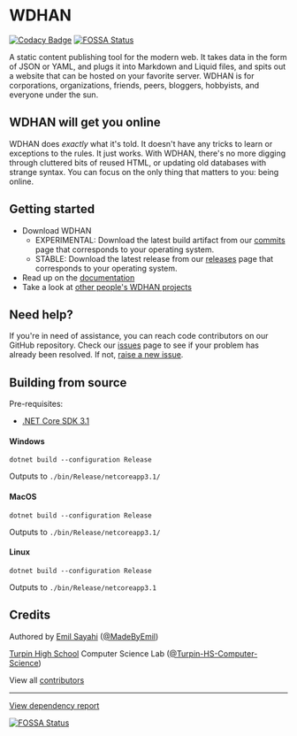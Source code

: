 # WDHAN

[![Codacy Badge](https://api.codacy.com/project/badge/Grade/c0403d9ba4494e7c820394cf9bafa917)](https://app.codacy.com/gh/MadeByEmil/WDHAN?utm_source=github.com&utm_medium=referral&utm_content=MadeByEmil/WDHAN&utm_campaign=Badge_Grade_Dashboard)
[![FOSSA Status](https://app.fossa.com/api/projects/git%2Bgithub.com%2FMadeByEmil%2FWDHAN.svg?type=shield)](https://app.fossa.com/projects/git%2Bgithub.com%2FMadeByEmil%2FWDHAN?ref=badge_shield)

 A static content publishing tool for the modern web. It takes data in the form of JSON or YAML, and plugs it into Markdown and Liquid files, and spits out a website that can be hosted on your favorite server. WDHAN is for corporations, organizations, friends, peers, bloggers, hobbyists, and everyone under the sun.

## WDHAN will get you online
 WDHAN does *exactly* what it's told. It doesn't have any tricks to learn or exceptions to the rules. It just works.
 With WDHAN, there's no more digging through cluttered bits of reused HTML, or updating old databases with strange syntax.
 You can focus on the only thing that matters to you: being online.

## Getting started
 * Download WDHAN
   * EXPERIMENTAL: Download the latest build artifact from our [commits](https://github.com/MadeByEmil/WDHAN/commits/master) page that corresponds to your operating system.
   * STABLE: Download the latest release from our [releases](https://github.com/MadeByEmil/WDHAN/releases) page that corresponds to your operating system.
 * Read up on the [documentation](https://github.com/MadeByEmil/WDHAN/wiki)
 * Take a look at [other people's WDHAN projects](https://github.com/topics/wdhan)

## Need help?
 If you're in need of assistance, you can reach code contributors on our GitHub repository.
 Check our [issues](https://github.com/MadeByEmil/WDHAN/issues) page to see if your problem has already been resolved. If not, [raise a new issue](https://github.com/MadeByEmil/WDHAN/issues/new/choose).

## Building from source
  Pre-requisites:
  - [.NET Core SDK 3.1](https://dotnet.microsoft.com/download/dotnet-core/3.1)

  #### Windows
  ```
  dotnet build --configuration Release
  ```
  Outputs to ```./bin/Release/netcoreapp3.1/```

  #### MacOS
  ```
  dotnet build --configuration Release
  ```
  Outputs to ```./bin/Release/netcoreapp3.1/```

  #### Linux
  ```
  dotnet build --configuration Release
  ```
  Outputs to ```./bin/Release/netcoreapp3.1```

## Credits
 Authored by [Emil Sayahi](https://emsa.cf) ([@MadeByEmil](https://github.com/MadeByEmil))
 
 [Turpin High School](https://www.foresthills.edu/turpin/) Computer Science Lab ([@Turpin-HS-Computer-Science](https://github.com/Turpin-HS-Computer-Science))

 View all [contributors](https://github.com/MadeByEmil/WDHAN/graphs/contributors)

---
[View dependency report](https://app.fossa.com/reports/b354b82b-6298-410d-b545-00e232df857a)

[![FOSSA Status](https://app.fossa.com/api/projects/git%2Bgithub.com%2FMadeByEmil%2FWDHAN.svg?type=large)](https://app.fossa.com/projects/git%2Bgithub.com%2FMadeByEmil%2FWDHAN?ref=badge_large)
